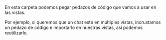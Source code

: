 En esta carpeta podemos pegar pedazos de código que vamos a usar en las vistas.

Por ejemplo, si queremos que un chat esté en múltiples vistas, incrustamos un pedazo de código
e importarlo en nuestras vistas, así podemos reutilizarlo.